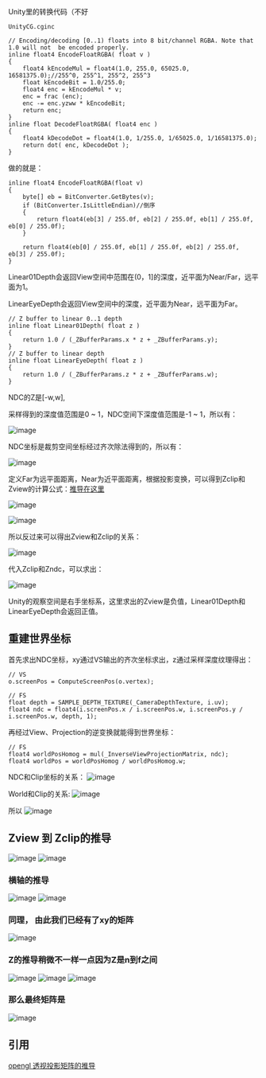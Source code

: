 Unity里的转换代码（不好
```
UnityCG.cginc

// Encoding/decoding [0..1) floats into 8 bit/channel RGBA. Note that 1.0 will not  be encoded properly.
inline float4 EncodeFloatRGBA( float v )
{
    float4 kEncodeMul = float4(1.0, 255.0, 65025.0, 16581375.0);//255^0, 255^1, 255^2, 255^3
    float kEncodeBit = 1.0/255.0;
    float4 enc = kEncodeMul * v;
    enc = frac (enc);
    enc -= enc.yzww * kEncodeBit;
    return enc;
}
inline float DecodeFloatRGBA( float4 enc )
{
    float4 kDecodeDot = float4(1.0, 1/255.0, 1/65025.0, 1/16581375.0);
    return dot( enc, kDecodeDot );
}
```

做的就是：

```
inline float4 EncodeFloatRGBA(float v)
{
    byte[] eb = BitConverter.GetBytes(v);
    if (BitConverter.IsLittleEndian)//倒序
    {
        return float4(eb[3] / 255.0f, eb[2] / 255.0f, eb[1] / 255.0f, eb[0] / 255.0f);
    }

    return float4(eb[0] / 255.0f, eb[1] / 255.0f, eb[2] / 255.0f, eb[3] / 255.0f);
}
```

Linear01Depth会返回View空间中范围在(0，1]的深度，近平面为Near/Far，远平面为1。

LinearEyeDepth会返回View空间中的深度，近平面为Near，远平面为Far。

```
// Z buffer to linear 0..1 depth
inline float Linear01Depth( float z )
{
    return 1.0 / (_ZBufferParams.x * z + _ZBufferParams.y);
}
// Z buffer to linear depth
inline float LinearEyeDepth( float z )
{
    return 1.0 / (_ZBufferParams.z * z + _ZBufferParams.w);
}
```

NDC的Z是[-w,w], 


采样得到的深度值范围是0 ~ 1，NDC空间下深度值范围是-1 ~ 1，所以有：

![image](https://user-images.githubusercontent.com/29577919/169681794-0804dea3-f8ff-4fde-9fe7-0d2d6b5c28cd.png)

NDC坐标是裁剪空间坐标经过齐次除法得到的，所以有：

![image](https://user-images.githubusercontent.com/29577919/169681798-217ae5c5-688f-4131-a41b-52ca0bdb3881.png)

定义Far为远平面距离，Near为近平面距离，根据投影变换，可以得到Zclip和Zview的计算公式：[推导在这里](https://github.com/spatulaG/CG-Study-Notes/blob/main/Content/%E6%9D%82%E4%B8%83%E6%9D%82%E5%85%AB/%E6%B7%B1%E5%BA%A6%E7%BA%B9%E7%90%86/Readme.md#zview-%E5%88%B0-zclip%E7%9A%84%E6%8E%A8%E5%AF%BC)

![image](https://user-images.githubusercontent.com/29577919/169681800-21abe9d8-5251-467b-9436-3af1019b5399.png)

![image](https://user-images.githubusercontent.com/29577919/169681801-72fab073-fd23-4f77-9b77-e284c020806e.png)

所以反过来可以得出Zview和Zclip的关系：

![image](https://user-images.githubusercontent.com/29577919/169681803-749a4010-99fb-4727-89eb-85811bd796bc.png)

代入Zclip和Zndc，可以求出：

![image](https://user-images.githubusercontent.com/29577919/169681804-f57ad9a6-b4f4-4a05-8ddb-50014638fd83.png)

Unity的观察空间是右手坐标系，这里求出的Zview是负值，Linear01Depth和LinearEyeDepth会返回正值。

## 重建世界坐标
首先求出NDC坐标，xy通过VS输出的齐次坐标求出，z通过采样深度纹理得出：
```
// VS
o.screenPos = ComputeScreenPos(o.vertex);

// FS
float depth = SAMPLE_DEPTH_TEXTURE(_CameraDepthTexture, i.uv);
float4 ndc = float4(i.screenPos.x / i.screenPos.w, i.screenPos.y / i.screenPos.w, depth, 1);
```
再经过View、Projection的逆变换就能得到世界坐标：
```
// FS
float4 worldPosHomog = mul(_InverseViewProjectionMatrix, ndc);
float4 worldPos = worldPosHomog / worldPosHomog.w;
```

NDC和Clip坐标的关系：
![image](https://user-images.githubusercontent.com/29577919/169684283-3ad895a6-9aa4-442d-99d1-d3997ebf2705.png)

World和Clip的关系:
![image](https://user-images.githubusercontent.com/29577919/169684279-50316ef7-f308-40cd-a7e5-a336a6ba0850.png)

所以
![image](https://user-images.githubusercontent.com/29577919/169684288-996f7ed5-8dbd-4e1b-ba5c-5b692c17ac5e.png)

## Zview 到 Zclip的推导

![image](https://user-images.githubusercontent.com/29577919/169683913-2f170b91-5b65-4000-9363-4e42d376c60d.png)
![image](https://user-images.githubusercontent.com/29577919/169683916-f69bf0a1-e2bb-4f5e-83b1-c4387886383e.png)
### 横轴的推导
![image](https://user-images.githubusercontent.com/29577919/169683949-5864d77f-9270-4716-b599-1f38dab1eccd.png)
![image](https://user-images.githubusercontent.com/29577919/169683946-d3368dfe-19af-4102-8db2-0d4c5471313e.png)
### 同理， 由此我们已经有了xy的矩阵
![image](https://user-images.githubusercontent.com/29577919/169683972-c710fa5f-1f91-4edb-be84-153daa4a3e11.png)
### Z的推导稍微不一样一点因为Z是n到f之间
![image](https://user-images.githubusercontent.com/29577919/169683981-531c9ce3-07fb-4e07-9846-b05fc1059f20.png)
![image](https://user-images.githubusercontent.com/29577919/169683991-b9a65e7c-38fa-4355-8db3-1f472a2fc718.png)
![image](https://user-images.githubusercontent.com/29577919/169683995-f5079afe-1709-4706-a315-4bc9479e96cc.png)
### 那么最终矩阵是
![image](https://user-images.githubusercontent.com/29577919/169684003-2af79d2b-e30f-416a-8e93-e829e21274b2.png)

## 引用
[opengl 透视投影矩阵的推导](https://www.scratchapixel.com/lessons/3d-basic-rendering/perspective-and-orthographic-projection-matrix/opengl-perspective-projection-matrix)
